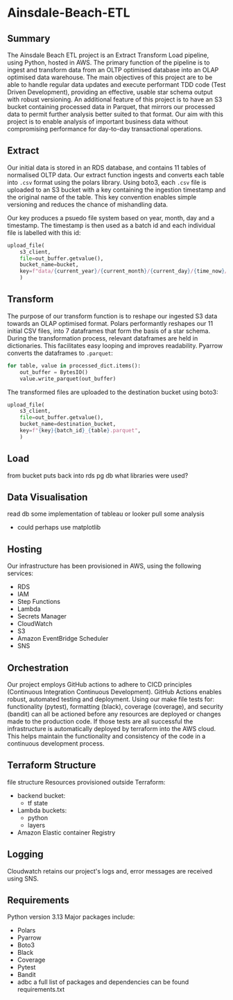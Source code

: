 # Ainsdale-Beach-ETL

## Summary
The Ainsdale Beach ETL project is an Extract Transform Load pipeline, using Python, hosted in AWS.
The primary function of the pipeline is to ingest and transform data from an OLTP optimised database into an OLAP optimised data warehouse. 
The main objectives of this project are to be able to handle regular data updates and execute performant TDD code (Test Driven Development), providing an effective, usable star schema output with robust versioning.
An additional feature of this project is to have an S3 bucket containing processed data in Parquet, that mirrors our processed data to permit further analysis better suited to that format.
Our aim with this project is to enable analysis of important business data without compromising performance for day-to-day transactional operations.


## Extract
Our initial data is stored in an RDS database, and contains 11 tables of normalised OLTP data. 
Our extract function ingests and converts each table into `.csv` format using the polars library. Using boto3, each `.csv` file is uploaded to an S3 bucket with a key containing the ingestion timestamp and the original name of the table. This key convention enables simple versioning and reduces the chance of mishandling data. 

Our key produces a psuedo file system based on year, month, day and a timestamp. The timestamp is then used as a batch id and each individual file is labelled with this id:
```python
upload_file(
    s3_client,
    file=out_buffer.getvalue(),
    bucket_name=bucket,
    key=f"data/{current_year}/{current_month}/{current_day}/{time_now}/{time_now}_{table}.csv",
    )
```

## Transform
The purpose of our transform function is to reshape our ingested S3 data towards an OLAP optimised format. Polars performantly reshapes our 11 initial CSV files, into 7 dataframes that form the basis of a star schema. During the transformation process, relevant dataframes are held in dictionaries. This facilitates easy looping and improves readability. Pyarrow  converts the dataframes to `.parquet`:

```python
for table, value in processed_dict.items():
    out_buffer = BytesIO()
    value.write_parquet(out_buffer)

```

The transformed files are uploaded to the destination bucket using boto3:
```python
upload_file(
    s3_client,
    file=out_buffer.getvalue(),
    bucket_name=destination_bucket,
    key=f"{key}{batch_id}_{table}.parquet",
    )
```


## Load
from bucket
puts back into rds pg db
what libraries were used?

## Data Visualisation
read db
some implementation of tableau or looker
pull some analysis
- could perhaps use matplotlib


## Hosting
Our infrastructure has been provisioned in AWS, using the following services: 
- RDS 
- IAM
- Step Functions
- Lambda
- Secrets Manager
- CloudWatch
- S3
- Amazon EventBridge Scheduler
- SNS


## Orchestration
Our project employs GitHub actions to adhere to CICD principles (Continuous Integration Continuous Development). GitHub Actions enables robust, automated testing and deployment. Using our make file tests for: functionality (pytest), formatting (black), coverage (coverage), and security (bandit) can all be actioned before any resources are deployed or changes made to the production code. If those tests are all successful the infrastructure is automatically deployed by terraform into the AWS cloud. This helps maintain the functionality and consistency of the code in a continuous development process.


## Terraform Structure
file structure
Resources provisioned outside Terraform:
- backend bucket:
    - tf state
- Lambda buckets:
    - python
    - layers
- Amazon Elastic container Registry

## Logging
Cloudwatch retains our project's logs and, error messages are received using SNS.

## Requirements
Python version 3.13
Major packages include:
- Polars
- Pyarrow 
- Boto3 
- Black
- Coverage
- Pytest
- Bandit
- adbc
a full list of packages and dependencies can be found requirements.txt

















